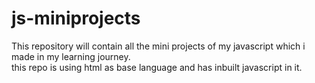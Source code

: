 # js-miniprojects
This repository will contain all the mini projects of my javascript which i made in my learning journey.<br>
this repo is using html as base language and has inbuilt javascript in it.

